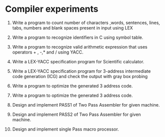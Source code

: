 
# Compiler experiments
1. Write a program to count number of characters ,words, sentences, lines, tabs,
numbers and blank spaces present in input using LEX

2. Write a program to recognize identifiers in C using symbol table.

3. Write a program to recognize valid arithmetic expression that uses operators + , -,*
and / using YACC.

4. Write a LEX-YACC specification program for Scientific calculator.

6. Write a LEX-YACC specification program for 3-address intermediate code
generation (ICG) and check the output with gray box probing

7. Write a program to optimize the generated 3 address code.

8. Write a program to optimize the generated 3 address code.

9. Design and implement PASS1 of Two Pass Assembler for given machine.

10. Design and implement PASS2 of Two Pass Assembler for given machine.

11. Design and implement single Pass macro processor.


